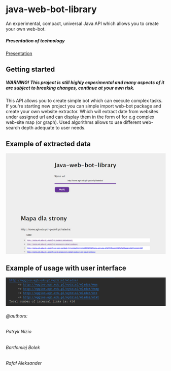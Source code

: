 # java-web-bot-library
An experimental, compact, universal Java API which allows 
you to create your own web-bot.

##### Presentation of technology
[Presentation](https://patryk-nizio.pl/files/work/projects/java-web-bot-library/prezentacja.pdf)


## Getting started
##### WARNING! This project is still highly experimental and many aspects of it are subject to breaking changes, continue at your own risk.
This API allows you to create simple bot which can execute complex tasks.
If you're starting new project you can simple import web-bot package and create your
own website extractor. Which will extract date from websites under assigned url
and can display them in the form of for e.g complex web-site map (or graph).
Used algorithms allows to use different web-search depth adequate to user needs. 

## Example of extracted data
![Alt text](/img/demo-interface-prezentation.png)

## Example of usage with user interface
![Alt text](/img/demo-extracted-data.png)

###### @authors: 
###### Patryk Nizio
###### Bartłomiej Bolek
###### Rafał Aleksander


   

